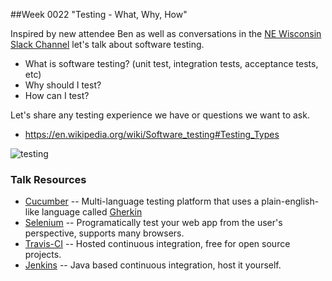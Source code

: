 ##Week 0022 "Testing - What, Why, How"

Inspired by new attendee Ben as well as conversations in the [NE Wisconsin Slack Channel](https://newslack.herokuapp.com/) let's talk about software testing.

* What is software testing? (unit test, integration tests, acceptance tests, etc)
* Why should I test?
* How can I test?

Let's share any testing experience we have or questions we want to ask.

* https://en.wikipedia.org/wiki/Software_testing#Testing_Types

![testing](http://accessibility.hhs.texas.gov/docs/training/images/design.png)

### Talk Resources

* [Cucumber](https://cucumber.io) -- Multi-language testing platform that uses a plain-english-like language called [Gherkin](https://github.com/cucumber/cucumber/wiki/Gherkin)
* [Selenium](http://www.seleniumhq.org) -- Programatically test your web app from the user's perspective, supports many browsers.
* [Travis-CI](https://travis-ci.org) -- Hosted continuous integration, free for open source projects.
* [Jenkins](https://jenkins-ci.org) -- Java based continuous integration, host it yourself.
